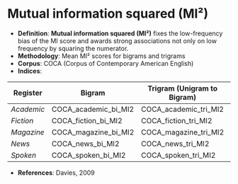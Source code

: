 # Mutual information squared (MI²)

- **Definition**: **Mutual information squared (MI²)** fixes the low-frequency bias of the MI score and awards strong associations not only on low frequency by squaring the numerator.
- **Methodology**: Mean MI² scores for bigrams and trigrams
- **Corpus**: COCA (Corpus of Contemporary American English)
- **Indices**:

| Register   | Bigram               | Trigram (Unigram to Bigram)  | Trigram (Bigram to Unigram)  |
| ---------- | -------------------- | ---------------------------- | ---------------------------- |
| *Academic* | COCA_academic_bi_MI2 | COCA_academic_tri_MI2        | COCA_academic_tri_2_MI2      |
| *Fiction*  | COCA_fiction_bi_MI2  | COCA_fiction_tri_MI2         | COCA_fiction_tri_2_MI2       |
| *Magazine* | COCA_magazine_bi_MI2 | COCA_magazine_tri_MI2        | COCA_magazine_tri_2_MI2      |
| *News*     | COCA_news_bi_MI2     | COCA_news_tri_MI2            | COCA_news_tri_2_MI2          |
| *Spoken*   | COCA_spoken_bi_MI2   | COCA_spoken_tri_MI2          | COCA_spoken_tri_2_MI2        |

- **References**: Davies, 2009
